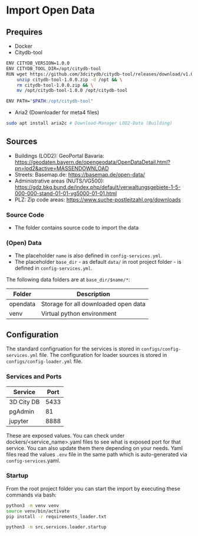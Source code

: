 # Import Open Data

## Prequires
- Docker
- Citydb-tool
```bash
ENV CITYDB_VERSION=1.0.0
ENV CITYDB_TOOL_DIR=/opt/citydb-tool
RUN wget https://github.com/3dcitydb/citydb-tool/releases/download/v1.0.0/citydb-tool-1.0.0.zip && \
    unzip citydb-tool-1.0.0.zip -d /opt && \
    rm citydb-tool-1.0.0.zip && \
    mv /opt/citydb-tool-1.0.0 /opt/citydb-tool

ENV PATH="$PATH:/opt/citydb-tool"
```

- Aria2 (Downloader for meta4 files)
```bash
sudo apt install aria2c # Download-Manager LOD2-Data (Building)
```

## Sources
- Buildings (LOD2): GeoPortal Bavaria: https://geodaten.bayern.de/opengeodata/OpenDataDetail.html?pn=lod2&active=MASSENDOWNLOAD
- Streets: Basemap.de: https://basemap.de/open-data/
- Administrative areas (NUTS/VG500): https://gdz.bkg.bund.de/index.php/default/verwaltungsgebiete-1-5-000-000-stand-01-01-vg5000-01-01.html
- PLZ: Zip code areas: https://www.suche-postleitzahl.org/downloads

### Source Code
- The folder contains source code to import the data

### (Open) Data
- The placeholder `name` is also defined in `config-services.yml`.
- The placeholder `base_dir` - as default `data/` in root project folder - is defined in `config-services.yml`.

The following data folders are at `base_dir/$name/*`:

| Folder   | Description                          |
|----------|--------------------------------------|
| opendata | Storage for all downloaded open data |
| venv     | Virtual python environment           |


## Configuration
 The standard configruation for the services is stored in `configs/config-services.yml` file.
 The configuration for loader sources is stored in `configs/config-loader.yml` file.

### Services and Ports
| Service                     | Port |
|-----------------------------|------|
| 3D City DB                  | 5433 |
| pgAdmin                     | 81   |
| jupyter                     | 8888 |

These are exposed values. You can check under dockers/<service_name>.yaml files to see what is exposed port for that service.
You can also update them there depending on your needs.
Yaml files read the values `.env` file in the same path which is auto-generated via `config-services`.yaml.

### Startup
From the root project folder you can start the import by executing these commands via bash:
```bash
python3 -m venv venv
source venv/bin/activate
pip install -r requirements_loader.txt 

python3 -m src.services.loader.startup
```


